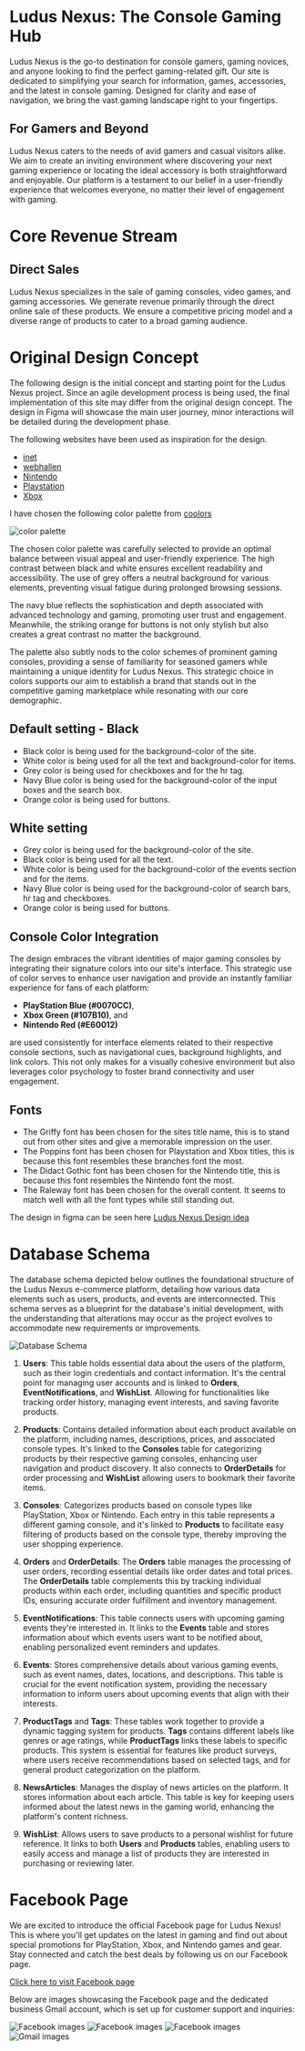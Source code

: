 # Ludus Nexus: The Console Gaming Hub
Ludus Nexus is the go-to destination for console gamers, gaming novices, and anyone looking to find the perfect gaming-related gift. Our site is dedicated to simplifying your search for information, games, accessories, and the latest in console gaming. Designed for clarity and ease of navigation, we bring the vast gaming landscape right to your fingertips.

## For Gamers and Beyond
Ludus Nexus caters to the needs of avid gamers and casual visitors alike. We aim to create an inviting environment where discovering your next gaming experience or locating the ideal accessory is both straightforward and enjoyable. Our platform is a testament to our belief in a user-friendly experience that welcomes everyone, no matter their level of engagement with gaming.

# Core Revenue Stream
## Direct Sales
Ludus Nexus specializes in the sale of gaming consoles, video games, and gaming accessories. We generate revenue primarily through the direct online sale of these products. We ensure a competitive pricing model and a diverse range of products to cater to a broad gaming audience.

# Original Design Concept

The following design is the initial concept and starting point for the Ludus Nexus project. Since an agile development process is being used, the final implementation of this site may differ from the original design concept. The design in Figma will showcase the main user journey, minor interactions will be detailed during the development phase.

The following websites have been used as inspiration for the design.
- [inet](https://www.inet.se/)
- [webhallen](https://www.webhallen.com/)
- [Nintendo](https://www.nintendo.se/)
- [Playstation](https://www.playstation.com/sv-se/)
- [Xbox](https://www.xbox.com/sv-SE)

I have chosen the following color palette from [coolors](https://coolors.co/)

![color palette](./assets/img/color-palette.JPG)

The chosen color palette was carefully selected to provide an optimal balance between visual appeal and user-friendly experience. The high contrast between black and white ensures excellent readability and accessibility. The use of grey offers a neutral background for various elements, preventing visual fatigue during prolonged browsing sessions.

The navy blue reflects the sophistication and depth associated with advanced technology and gaming, promoting user trust and engagement. Meanwhile, the striking orange for buttons is not only stylish but also creates a great contrast no matter the background.

The palette also subtly nods to the color schemes of prominent gaming consoles, providing a sense of familiarity for seasoned gamers while maintaining a unique identity for Ludus Nexus. This strategic choice in colors supports our aim to establish a brand that stands out in the competitive gaming marketplace while resonating with our core demographic.


## Default setting - Black
- Black color is being used for the background-color of the site.
- White color is being used for all the text and background-color for items.
- Grey color is being used for checkboxes and for the hr tag.
- Navy Blue color is being used for the background-color of the input boxes and the search box.
- Orange color is being used for buttons.

## White setting
- Grey color is being used for the background-color of the site.
- Black color is being used for all the text.
- White color is being used for the background-color of the events section and for the items.
- Navy Blue color is being used for the background-color of search bars, hr tag and checkboxes.
- Orange color is being used for buttons.

## Console Color Integration

The design embraces the vibrant identities of major gaming consoles by integrating their signature colors into our site's interface. This strategic use of color serves to enhance user navigation and provide an instantly familiar experience for fans of each platform:

- **PlayStation Blue (#0070CC)**,
- **Xbox Green (#107B10)**, and
- **Nintendo Red (#E60012)**

are used consistently for interface elements related to their respective console sections, such as navigational cues, background highlights, and link colors. This not only makes for a visually cohesive environment but also leverages color psychology to foster brand connectivity and user engagement.


## Fonts
- The Griffy font has been chosen for the sites title name, this is to stand out from other sites and give a memorable impression on the user.
- The Poppins font has been chosen for Playstation and Xbox titles, this is because this font resembles these branches font the most.
- The Didact Gothic font has been chosen for the Nintendo title, this is because this font resembles the Nintendo font the most.
- The Raleway font has been chosen for the overall content. It seems to match well with all the font types while still standing out.

The design in figma can be seen here [Ludus Nexus Design idea](https://www.figma.com/file/hGDWtjoOtL00DrgiPRRoCf/Ludus-Nexus?type=design&node-id=0%3A1&mode=design&t=1MBSYz7Agfgsb057-1)

# Database Schema
The database schema depicted below outlines the foundational structure of the Ludus Nexus e-commerce platform, detailing how various data elements such as users, products, and events are interconnected. This schema serves as a blueprint for the database's initial development, with the understanding that alterations may occur as the project evolves to accommodate new requirements or improvements.

![Database Schema](./assets/img/database-schema.JPG)


1. **Users**: This table holds essential data about the users of the platform, such as their login credentials and contact information. It's the central point for managing user accounts and is linked to **Orders**, **EventNotifications**, and **WishList**. Allowing for functionalities like tracking order history, managing event interests, and saving favorite products.

2. **Products**: Contains detailed information about each product available on the platform, including names, descriptions, prices, and associated console types. It's linked to the **Consoles** table for categorizing products by their respective gaming consoles, enhancing user navigation and product discovery. It also connects to **OrderDetails** for order processing and **WishList** allowing users to bookmark their favorite items.

3. **Consoles**: Categorizes products based on console types like PlayStation, Xbox or Nintendo. Each entry in this table represents a different gaming console, and it's linked to **Products** to facilitate easy filtering of products based on the console type, thereby improving the user shopping experience.

4. **Orders** and **OrderDetails**: The **Orders** table manages the processing of user orders, recording essential details like order dates and total prices. The **OrderDetails** table complements this by tracking individual products within each order, including quantities and specific product IDs, ensuring accurate order fulfillment and inventory management.

5. **EventNotifications**: This table connects users with upcoming gaming events they're interested in. It links to the **Events** table and stores information about which events users want to be notified about, enabling personalized event reminders and updates.

6. **Events**: Stores comprehensive details about various gaming events, such as event names, dates, locations, and descriptions. This table is crucial for the event notification system, providing the necessary information to inform users about upcoming events that align with their interests.

7. **ProductTags** and **Tags**: These tables work together to provide a dynamic tagging system for products. **Tags** contains different labels like genres or age ratings, while **ProductTags** links these labels to specific products. This system is essential for features like product surveys, where users receive recommendations based on selected tags, and for general product categorization on the platform.

8. **NewsArticles**: Manages the display of news articles on the platform. It stores information about each article. This table is key for keeping users informed about the latest news in the gaming world, enhancing the platform's content richness.

9. **WishList**: Allows users to save products to a personal wishlist for future reference. It links to both **Users** and **Products** tables, enabling users to easily access and manage a list of products they are interested in purchasing or reviewing later.

# Facebook Page

We are excited to introduce the official Facebook page for Ludus Nexus! This is where you'll get updates on the latest in gaming and find out about special promotions for PlayStation, Xbox, and Nintendo games and gear. Stay connected and catch the best deals by following us on our Facebook page.

[Click here to visit Facebook page](https://www.facebook.com/profile.php?id=61553536475742)

Below are images showcasing the Facebook page and the dedicated business Gmail account, which is set up for customer support and inquiries:

![Facebook images](./assets/img/facebook-page-p1.JPG)
![Facebook images](./assets/img/facebook-page-p2.JPG)
![Facebook images](./assets/img/facebook-page-p3.JPG)
![Gmail images](./assets/img/gmail-account.JPG)